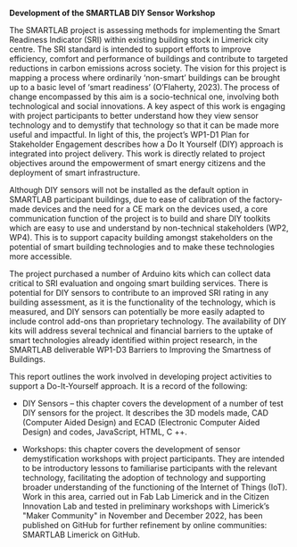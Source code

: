 **Development of the SMARTLAB DIY Sensor Workshop**

The SMARTLAB project is assessing methods for implementing the Smart Readiness Indicator (SRI) within existing building stock in Limerick city centre. The SRI standard is intended to support efforts to improve efficiency, comfort and performance of buildings and contribute to targeted reductions in carbon emissions across society. The vision for this project is mapping a process where ordinarily ‘non-smart’ buildings can be brought up to a basic level of ‘smart readiness’ (O’Flaherty, 2023). The process of change encompassed by this aim is a socio-technical one, involving both technological and social innovations. A key aspect of this work is engaging with project participants to better understand how they view sensor technology and to demystify that technology so that it can be made more useful and impactful. In light of this, the project’s WP1-D1 Plan for Stakeholder Engagement describes how a Do It Yourself (DIY) approach is integrated into project delivery. This work is directly related to project objectives around the empowerment of smart energy citizens and the deployment of smart infrastructure.  

Although DIY sensors will not be installed as the default option in SMARTLAB participant buildings, due to ease of calibration of the factory-made devices and the need for a CE mark on the devices used, a core communication function of the project is to build and share DIY toolkits which are easy to use and understand by non-technical stakeholders (WP2, WP4). This is to support capacity building amongst stakeholders on the potential  of smart building technologies and to make these technologies more accessible.  

 

The project purchased a number of Arduino kits which can collect data critical to SRI evaluation and ongoing smart building services. There is potential for DIY sensors to contribute to an improved SRI rating in any building assessment, as it is the functionality of the technology, which is measured, and DIY sensors can potentially be more easily adapted to include control add-ons than proprietary technology. The availability of DIY kits will address several technical and financial barriers to the uptake of smart technologies already identified within project research, in the SMARTLAB deliverable WP1-D3 Barriers to Improving the Smartness of Buildings. 

This report outlines the work involved in developing project activities to support a Do-It-Yourself approach. It is a record of the following:  

- DIY Sensors – this chapter covers the development of a number of test DIY sensors for the project. It describes the 3D models made, CAD (Computer Aided Design) and ECAD (Electronic Computer Aided Design) and codes, JavaScript, HTML, C ++.   

- Workshops: this chapter covers the development of sensor demystification workshops with project participants. They are intended to be introductory lessons to familiarise participants with the relevant technology, facilitating the adoption of technology and supporting broader understanding of the functioning of the Internet of Things (IoT). Work in this area, carried out in Fab Lab Limerick and in the Citizen Innovation Lab and tested in preliminary workshops with Limerick’s "Maker Community" in November and December 2022, has been published on GitHub for further refinement by online communities: SMARTLAB Limerick on GitHub.  
